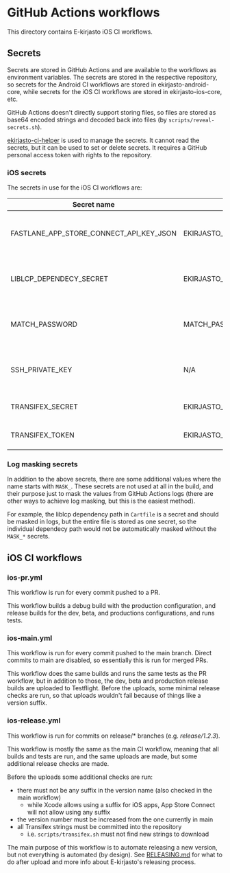 # GitHub Actions workflows

This directory contains E-kirjasto iOS CI workflows.

## Secrets

Secrets are stored in GitHub Actions and are available to the workflows as
environment variables.
The secrets are stored in the respective repository,
so secrets for the Android CI workflows are stored in ekirjasto-android-core,
while secrets for the iOS CI workflows are stored in ekirjasto-ios-core, etc.

GitHub Actions doesn't directly support storing files, so files are stored as
base64 encoded strings and decoded back into files (by `scripts/reveal-secrets.sh`).

[ekirjasto-ci-helper](https://github.com/NatLibFi/ekirjasto-ci-helper) is used
to manage the secrets.
It cannot read the secrets, but it can be used to set or delete secrets.
It requires a GitHub personal access token with rights to the repository.

### iOS secrets

The secrets in use for the iOS CI workflows are:

| Secret name                             | Environment variable                                     | Format | Description                                      |
|-----------------------------------------|----------------------------------------------------------|--------|--------------------------------------------------|
| FASTLANE_APP_STORE_CONNECT_API_KEY_JSON | EKIRJASTO_FASTLANE_APP_STORE_CONNECT_API_KEY_JSON_BASE64 | base64 | App Store Connect API key JSON (base64 encoded)  |
| LIBLCP_DEPENDECY_SECRET                 | EKIRJASTO_LIBLCP_DEPENDENCY_SECRET                       | text   | The secret part of the liblcp dependency path    |
| MATCH_PASSWORD                          | MATCH_PASSWORD                                           | text   | Password for Fastlane match (ekirjasto-ios-keys) |
| SSH_PRIVATE_KEY                         | N/A                                                      | text   | SSH private key (E-kirjasto CI machine account)  |
| TRANSIFEX_SECRET                        | EKIRJASTO_IOS_TRANSIFEX_SECRET                           | text   | The iOS Transifex secret                         |
| TRANSIFEX_TOKEN                         | EKIRJASTO_IOS_TRANSIFEX_TOKEN                            | text   | The iOS Transifex token                          |

### Log masking secrets

In addition to the above secrets, there are some additional values where the
name starts with `MASK_`. These secrets are not used at all in the build, and
their purpose just to mask the values from GitHub Actions logs (there are other
ways to achieve log masking, but this is the easiest method).

For example, the liblcp dependency path in `Cartfile` is a secret and should be
masked in logs, but the entire file is stored as one secret, so the individual
dependecy path would not be automatically masked without the `MASK_*` secrets.

## iOS CI workflows

### ios-pr.yml

This workflow is run for every commit pushed to a PR.

This workflow builds a debug build with the production configuration,
and release builds for the dev, beta, and productions configurations,
and runs tests.

### ios-main.yml

This workflow is run for every commit pushed to the main branch.
Direct commits to main are disabled, so essentially this is run for merged PRs.

This workflow does the same builds and runs the same tests as the PR workflow,
but in addition to those, the dev, beta and production release builds are uploaded to Testflight.
Before the uploads, some minimal release checks are run,
so that uploads wouldn't fail because of things like a version suffix.

### ios-release.yml

This workflow is run for commits on release/* branches (e.g. _release/1.2.3_).

This workflow is mostly the same as the main CI workflow,
meaning that all builds and tests are run,
and the same uploads are made, but some additional release checks are made.

Before the uploads some additional checks are run:

- there must not be any suffix in the version name (also checked in the main workflow)
  - while Xcode allows using a suffix for iOS apps, App Store Connect will not allow using any suffix
- the version number must be increased from the one currently in main
- all Transifex strings must be committed into the repository
  - i.e. `scripts/transifex.sh` must not find new strings to download

The main purpose of this workflow is to automate releasing a new version,
but not everything is automated (by design). See [RELEASING.md](/RELEASING.md)
for what to do after upload and more info about E-kirjasto's releasing process.
